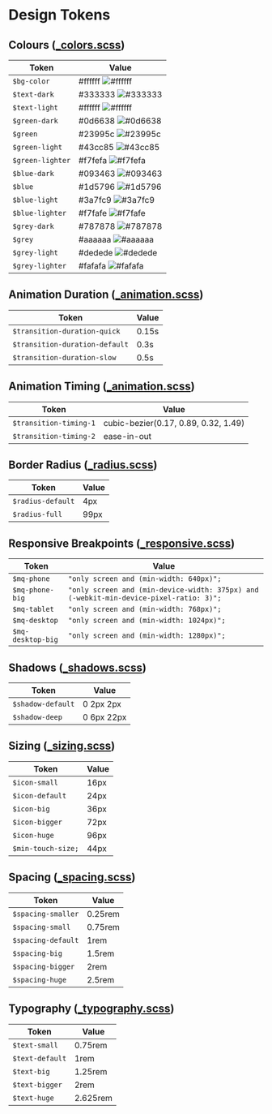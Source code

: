 # Design Tokens

## Colours ([\_colors.scss](_colors.scss))

| Token            | Value                                                            |
| ---------------- | ---------------------------------------------------------------- |
| `$bg-color`      | #ffffff ![#ffffff](https://placehold.it/14/ffffff/000000?text=+) |
| `$text-dark`     | #333333 ![#333333](https://placehold.it/14/333333/000000?text=+) |
| `$text-light`    | #ffffff ![#ffffff](https://placehold.it/14/ffffff/000000?text=+) |
| `$green-dark`    | #0d6638 ![#0d6638](https://placehold.it/14/0d6638/000000?text=+) |
| `$green`         | #23995c ![#23995c](https://placehold.it/14/23995c/000000?text=+) |
| `$green-light`   | #43cc85 ![#43cc85](https://placehold.it/14/43cc85/000000?text=+) |
| `$green-lighter` | #f7fefa ![#f7fefa](https://placehold.it/14/f7fefa/000000?text=+) |
| `$blue-dark`     | #093463 ![#093463](https://placehold.it/14/093463/000000?text=+) |
| `$blue`          | #1d5796 ![#1d5796](https://placehold.it/14/1d5796/000000?text=+) |
| `$blue-light`    | #3a7fc9 ![#3a7fc9](https://placehold.it/14/3a7fc9/000000?text=+) |
| `$blue-lighter`  | #f7fafe ![#f7fafe](https://placehold.it/14/f7fafe/000000?text=+) |
| `$grey-dark`     | #787878 ![#787878](https://placehold.it/14/787878/000000?text=+) |
| `$grey`          | #aaaaaa ![#aaaaaa](https://placehold.it/14/aaaaaa/000000?text=+) |
| `$grey-light`    | #dedede ![#dedede](https://placehold.it/14/dedede/000000?text=+) |
| `$grey-lighter`  | #fafafa ![#fafafa](https://placehold.it/14/fafafa/000000?text=+) |

## Animation Duration ([\_animation.scss](_animation.scss))

| Token                          | Value |
| ------------------------------ | ----- |
| `$transition-duration-quick`   | 0.15s |
| `$transition-duration-default` | 0.3s  |
| `$transition-duration-slow`    | 0.5s  |

## Animation Timing ([\_animation.scss](_animation.scss))

| Token                  | Value                                |
| ---------------------- | ------------------------------------ |
| `$transition-timing-1` | cubic-bezier(0.17, 0.89, 0.32, 1.49) |
| `$transition-timing-2` | ease-in-out                          |

## Border Radius ([\_radius.scss](_radius.scss))

| Token             | Value |
| ----------------- | ----- |
| `$radius-default` | 4px   |
| `$radius-full`    | 99px  |

## Responsive Breakpoints ([\_responsive.scss](_responsive.scss))

| Token             | Value                                                                                  |
| ----------------- | -------------------------------------------------------------------------------------- |
| `$mq-phone`       | `"only screen and (min-width: 640px)";`                                                |
| `$mq-phone-big`   | `"only screen and (min-device-width: 375px) and (-webkit-min-device-pixel-ratio: 3)";` |
| `$mq-tablet`      | `"only screen and (min-width: 768px)";`                                                |
| `$mq-desktop`     | `"only screen and (min-width: 1024px)";`                                               |
| `$mq-desktop-big` | `"only screen and (min-width: 1280px)";`                                               |

## Shadows ([\_shadows.scss](_shadows.scss))

| Token             | Value      |
| ----------------- | ---------- |
| `$shadow-default` | 0 2px 2px  |
| `$shadow-deep`    | 0 6px 22px |

## Sizing ([\_sizing.scss](_sizing.scss))

| Token              | Value |
| ------------------ | ----- |
| `$icon-small`      | 16px  |
| `$icon-default`    | 24px  |
| `$icon-big`        | 36px  |
| `$icon-bigger`     | 72px  |
| `$icon-huge`       | 96px  |
| `$min-touch-size;` | 44px  |

## Spacing ([\_spacing.scss](_spacing.scss))

| Token              | Value   |
| ------------------ | ------- |
| `$spacing-smaller` | 0.25rem |
| `$spacing-small`   | 0.75rem |
| `$spacing-default` | 1rem    |
| `$spacing-big`     | 1.5rem  |
| `$spacing-bigger`  | 2rem    |
| `$spacing-huge`    | 2.5rem  |

## Typography ([\_typography.scss](_typography.scss))

| Token           | Value    |
| --------------- | -------- |
| `$text-small`   | 0.75rem  |
| `$text-default` | 1rem     |
| `$text-big`     | 1.25rem  |
| `$text-bigger`  | 2rem     |
| `$text-huge`    | 2.625rem |
